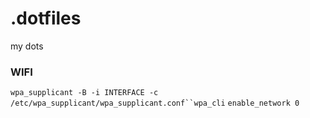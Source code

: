 # .dotfiles
my dots

### WIFI
`wpa_supplicant -B -i INTERFACE -c /etc/wpa_supplicant/wpa_supplicant.conf``wpa_cli`
`enable_network 0`
